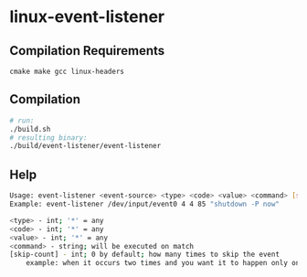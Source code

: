 # linux-event-listener
## Compilation Requirements
```
cmake make gcc linux-headers
```

## Compilation
```sh
# run:
./build.sh
# resulting binary:
./build/event-listener/event-listener
```

## Help
```sh
Usage: event-listener <event-source> <type> <code> <value> <command> [skip-count]
Example: event-listener /dev/input/event0 4 4 85 "shutdown -P now"

<type> - int; '*' = any
<code> - int; '*' = any
<value> - int; '*' = any
<command> - string; will be executed on match
[skip-count] - int; 0 by default; how many times to skip the event
    example: when it occurs two times and you want it to happen only once, just set skip-count to 1
```
